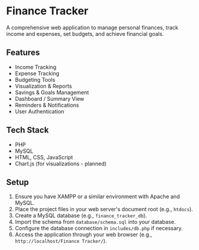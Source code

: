 # Finance Tracker

A comprehensive web application to manage personal finances, track income and expenses, set budgets, and achieve financial goals.

## Features

- Income Tracking
- Expense Tracking
- Budgeting Tools
- Visualization & Reports
- Savings & Goals Management
- Dashboard / Summary View
- Reminders & Notifications
- User Authentication

## Tech Stack

- PHP
- MySQL
- HTML, CSS, JavaScript
- Chart.js (for visualizations - planned)

## Setup

1.  Ensure you have XAMPP or a similar environment with Apache and MySQL.
2.  Place the project files in your web server's document root (e.g., `htdocs`).
3.  Create a MySQL database (e.g., `finance_tracker_db`).
4.  Import the schema from `database/schema.sql` into your database.
5.  Configure the database connection in `includes/db.php` if necessary.
6.  Access the application through your web browser (e.g., `http://localhost/Finance Tracker/`).
